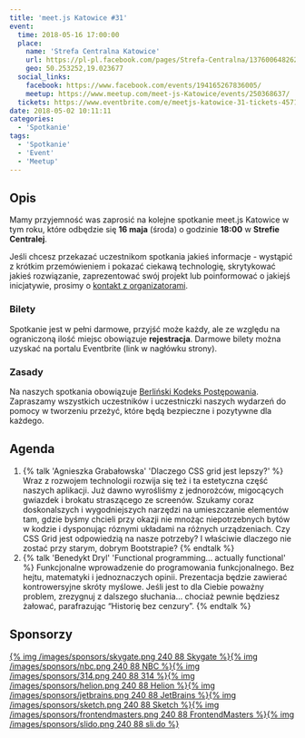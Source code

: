 ```yaml
---
title: 'meet.js Katowice #31'
event:
  time: 2018-05-16 17:00:00
  place:
    name: 'Strefa Centralna Katowice'
    url: https://pl-pl.facebook.com/pages/Strefa-Centralna/1376006482624106
    geo: 50.253252,19.023677
  social_links:
    facebook: https://www.facebook.com/events/194165267836005/
    meetup: https://www.meetup.com/meet-js-Katowice/events/250368637/
  tickets: https://www.eventbrite.com/e/meetjs-katowice-31-tickets-45714075029
date: 2018-05-02 10:11:11
categories:
  - 'Spotkanie'
tags:
  - 'Spotkanie'
  - 'Event'
  - 'Meetup'
---
```

## Opis

Mamy przyjemność was zaprosić na kolejne spotkanie meet.js Katowice w tym roku, które odbędzie się **16 maja** (środa) o godzinie **18:00** w **Strefie Centralej**.

Jeśli chcesz przekazać uczestnikom spotkania jakieś informacje - wystąpić z krótkim przemówieniem i pokazać ciekawą technologię, skrytykować jakieś rozwiązanie, zaprezentować swój projekt lub poinformować o jakiejś inicjatywie, prosimy o [kontakt z organizatorami](/about/#Kontakt).


### Bilety

Spotkanie jest w pełni darmowe, przyjść może każdy, ale ze względu na ograniczoną ilość miejsc obowiązuje **rejestracja**. Darmowe bilety można uzyskać na portalu Eventbrite (link w nagłówku strony).

### Zasady

Na naszych spotkania obowiązuje [Berliński Kodeks Postępowania][berlin-coc]. Zapraszamy wszystkich uczestników i uczestniczki naszych wydarzeń do pomocy w tworzeniu przeżyć, które będą bezpieczne i pozytywne dla każdego.

## Agenda

1. {% talk 'Agnieszka Grabałowska' 'Dlaczego CSS grid jest lepszy?' %}
Wraz z rozwojem technologii rozwija się też i ta estetyczna część naszych aplikacji. Już dawno wyrośliśmy z jednorożców, migocących gwiazdek i brokatu straszącego ze screenów. Szukamy coraz doskonalszych i wygodniejszych narzędzi na umieszczanie elementów tam, gdzie byśmy chcieli przy okazji nie mnożąc niepotrzebnych bytów w kodzie i dysponując róznymi układami na różnych urządzeniach. Czy CSS Grid jest odpowiedzią na nasze potrzeby? I właściwie dlaczego nie zostać przy starym, dobrym Bootstrapie?
{% endtalk %}
2. {% talk 'Benedykt Dryl' 'Functional programming... actually functional' %}
Funkcjonalne wprowadzenie do programowania funkcjonalnego. Bez hejtu, matematyki i jednoznaczych opinii. Prezentacja będzie zawierać kontrowersyjne skróty myślowe.
Jeśli jest to dla Ciebie poważny problem, zrezygnuj z dalszego słuchania... chociaż pewnie będziesz żałować, parafrazując “Historię bez cenzury”.
{% endtalk %}

## Sponsorzy

[{% img /images/sponsors/skygate.png 240 88 Skygate %}][skygate][{% img /images/sponsors/nbc.png 240 88 NBC %}][nbc][{% img /images/sponsors/314.png 240 88 314 %}][314tt][{% img /images/sponsors/helion.png 240 88 Helion %}][helion][{% img /images/sponsors/jetbrains.png 240 88 JetBrains %}][jetbrains][{% img /images/sponsors/sketch.png 240 88 Sketch %}][sketch][{% img /images/sponsors/frontendmasters.png 240 88 FrontendMasters %}][frontendmasters][{% img /images/sponsors/slido.png 240 88 sli.do %}][slido]

[berlin-coc]: http://berlincodeofconduct.org/pl

[skygate]: https://skygate.io
[nbc]: https://nbc.com.pl
[314tt]: http://314.tt
[helion]: http://helion.pl/
[jetbrains]: https://www.jetbrains.com
[sketch]: https://www.sketchapp.com
[frontendmasters]: https://frontendmasters.com
[slido]: https://www.sli.do